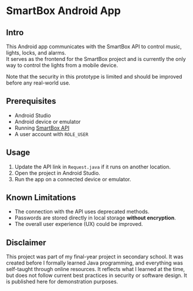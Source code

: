 # SmartBox Android App

## Intro
This Android app communicates with the SmartBox API to control music, lights, locks, and alarms.  
It serves as the frontend for the SmartBox project and is currently the only way to control the lights from a mobile device.

Note that the security in this prototype is limited and should be improved before any real-world use.

## Prerequisites
- Android Studio
- Android device or emulator
- Running [SmartBox API](https://github.com/cstefc/gip/tree/main/SmartBoxApi)
- A user account with `ROLE_USER`

## Usage
1. Update the API link in `Request.java` if it runs on another location.
2. Open the project in Android Studio.
3. Run the app on a connected device or emulator.

## Known Limitations
- The connection with the API uses deprecated methods.
- Passwords are stored directly in local storage **without encryption**.
- The overall user experience (UX) could be improved.

## Disclaimer
This project was part of my final-year project in secondary school.
It was created before I formally learned Java programming, and everything was self-taught through online resources.
It reflects what I learned at the time, but does not follow current best practices in security or software design.
It is published here for demonstration purposes.
